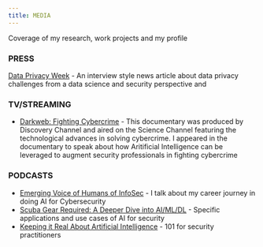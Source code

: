 ```yaml
---
title: MEDIA
---
```

 Coverage of my research, work projects and my profile
### PRESS
[Data Privacy Week](https://www.ewf-usa.com/news/593510/Data-Privacy-Week--Interview-with-Senior-Data-Scientist-Preeti-Ravindra-VMware-Carbon-Black.htm) -  An interview style news article about data privacy challenges from a data science and security perspective and 

### TV/STREAMING
* [Darkweb: Fighting Cybercrime](https://www.youtube.com/watch?v=PjfX4CjSVGE) - This documentary was produced by Discovery Channel and aired on the Science Channel featuring the technological advances in solving cybercrime. I appeared in the documentary to speak about how Aritificial Intelligence can be leveraged to augment security professionals in fighting cybercrime

### PODCASTS
* [Emerging Voice of Humans of InfoSec](https://soundcloud.com/humans-of-infosec/preeti-ravindra?utm_source=clipboard&utm_medium=text&utm_campaign=social_sharing) - I talk about my career journey in doing AI for Cybersecurity
* [Scuba Gear Required: A Deeper Dive into AI/ML/DL](https://podcasts.apple.com/us/podcast/season-2-episode-3-scuba-gear-required-a-deeper/id1458414666?i=1000469601082) - Specific applications and use cases of AI for security
* [Keeping it Real About Artificial Intelligence](https://podcasts.apple.com/us/podcast/season-1-episode-3-keeping-it-real-about-artificial/id1458414666?i=1000446144313) - 101 for security practitioners


